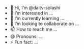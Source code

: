 - 👋 Hi, I’m @daitv-solashi
- 👀 I’m interested in ...
- 🌱 I’m currently learning ...
- 💞️ I’m looking to collaborate on ...
- 📫 How to reach me ...
- 😄 Pronouns: ...
- ⚡ Fun fact: ...

<!---
daitv-solashi/daitv-solashi is a ✨ special ✨ repository because its `README.md` (this file) appears on your GitHub profile.
You can click the Preview link to take a look at your changes.
--->
